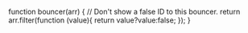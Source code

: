 function bouncer(arr) {
  // Don't show a false ID to this bouncer.
  return arr.filter(function (value){
   return value?value:false;
  });
}
